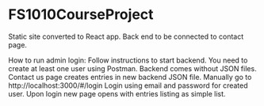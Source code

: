# FS1010CourseProject
Static site converted to React app.
Back end to be connected to contact page.

How to run admin login:
Follow instructions to start backend. You need to create at least one user using Postman.
Backend comes without JSON files.
Contact us page creates entries in new backend JSON file.
Manually go to http://localhost:3000/#/login
Login using email and password for created user.
Upon login new page opens with entries listing as simple list.
